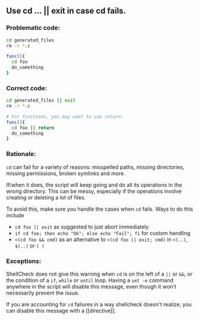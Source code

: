 ## Use cd ... || exit in case cd fails.

### Problematic code:

```sh
cd generated_files
rm -r *.c
```
```sh
func(){
  cd foo
  do_something
}
```

### Correct code:

```sh
cd generated_files || exit
rm -r *.c
```
```sh
# For functions, you may want to use return:
func(){
  cd foo || return
  do_something
}
```

### Rationale:

`cd` can fail for a variety of reasons: misspelled paths, missing directories, missing permissions, broken symlinks and more.

If/when it does, the script will keep going and do all its operations in the wrong directory. This can be messy, especially if the operations involve creating or deleting a lot of files.

To avoid this, make sure you handle the cases when `cd` fails. Ways to do this include

* `cd foo || exit` as suggested to just abort immediately
* `if cd foo; then echo "Ok"; else echo "Fail"; fi` for custom handling
* `<(cd foo && cmd)` as an alternative to `<(cd foo || exit; cmd)` in `<(..)`, `$(..)` or `( )`

### Exceptions:

ShellCheck does not give this warning when `cd` is on the left of a `||` or `&&`, or the condition of a `if`, `while` or `until` loop. Having a `set -e` command anywhere in the script will disable this message, even though it won't necessarily prevent the issue.

If you are accounting for `cd` failures in a way shellcheck doesn't realize, you can disable this message with a [[directive]].
